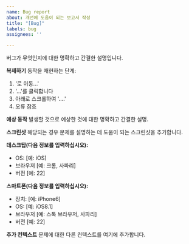 ```yaml
---
name: Bug report
about: 개선에 도움이 되는 보고서 작성
title: "[Bug]"
labels: bug
assignees: ''

---
```


버그가 무엇인지에 대한 명확하고 간결한 설명입니다.

**복제하기**
동작을 재현하는 단계:
1. '로 이동...'
2. '...'를 클릭합니다
3. 아래로 스크롤하여 '....'
4. 오류 참조

**예상 동작**
발생할 것으로 예상한 것에 대한 명확하고 간결한 설명.

**스크린샷**
해당되는 경우 문제를 설명하는 데 도움이 되는 스크린샷을 추가합니다.

**데스크탑(다음 정보를 입력하십시오):**
- OS: [예: iOS]
- 브라우저 [예: 크롬, 사파리]
- 버전 [예: 22]

**스마트폰(다음 정보를 입력하십시오):**
- 장치: [예: iPhone6]
- OS: [예: iOS8.1]
- 브라우저 [예: 스톡 브라우저, 사파리]
- 버전 [예: 22]

**추가 컨텍스트**
문제에 대한 다른 컨텍스트를 여기에 추가합니다.
